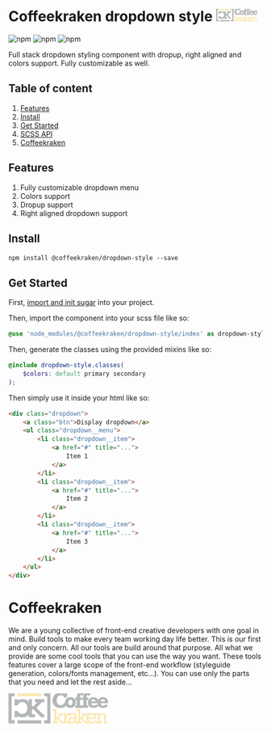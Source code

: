 # Coffeekraken dropdown style <img src=".resources/coffeekraken-logo.jpg" height="25px" />

![npm](https://img.shields.io/npm/l/@coffeekraken/dropdown-style?style=flat-square)
![npm](https://img.shields.io/npm/v/@coffeekraken/dropdown-style?style=flat-square)
![npm](https://img.shields.io/npm/dw/@coffeekraken/dropdown-style?style=flat-square)

Full stack dropdown styling component with dropup, right aligned and colors support. Fully customizable as well.

## Table of content

1. [Features](#readme-features)
2. [Install](#readme-install)
3. [Get Started](#readme-get-started)
4. [SCSS API](doc/src/scss)
5. [Coffeekraken](#readme-coffeekraken)

<a name="readme-features"></a>
## Features

1. Fully customizable dropdown menu
2. Colors support
3. Dropup support
4. Right aligned dropdown support

<a name="readme-install"></a>
## Install

```
npm install @coffeekraken/dropdown-style --save
```

<a name="readme-get-started"></a>
## Get Started

First, [import and init sugar](https://github.com/coffeekraken/coffeekraken/tree/master/util/sugar) into your project.

Then, import the component into your scss file like so:

```scss
@use 'node_modules/@coffeekraken/dropdown-style/index' as dropdown-style;
```

Then, generate the classes using the provided mixins like so:

```scss
@include dropdown-style.classes(
	$colors: default primary secondary
);
```

Then simply use it inside your html like so:

```html
<div class="dropdown">
	<a class="btn">Display dropdown</a>
	<ul class="dropdown__menu">
		<li class="dropdown__item">
			<a href="#" title="...">
				Item 1
			</a>
		</li>
		<li class="dropdown__item">
			<a href="#" title="...">
				Item 2
			</a>
		</li>
		<li class="dropdown__item">
			<a href="#" title="...">
				Item 3
			</a>
		</li>
	</ul>
</div>
```

<a name="readme-coffeekraken"></a>

# Coffeekraken

We are a young collective of front-end creative developers with one goal in mind. Build tools to make every team working day life better. This is our first and only concern. All our tools are build around that purpose.
All what we provide are some cool tools that you can use the way you want. These tools features cover a large scope of the front-end workflow (styleguide generation, colors/fonts management, etc...). You can use only the parts that you need and let the rest aside...

[![Coffeekraken](.resources/coffeekraken-logo.jpg)](https://coffeekraken.io)
